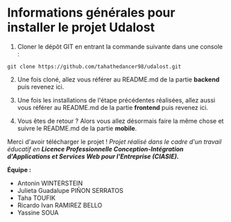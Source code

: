 # Informations générales pour installer le projet Udalost

1. Cloner le dépôt GIT en entrant la commande suivante dans une console :

```
git clone https://github.com/tahathedancer98/udalost.git
```

2. Une fois cloné, allez vous référer au README.md de la partie <b>backend</b> puis revenez ici.

3. Une fois les installations de l'étape précédentes réalisées, allez aussi vous référer au README.md de la partie <b>frontend</b> puis revenez ici.

4. Vous êtes de retour ? Alors vous allez désormais faire la même chose et suivre le README.md de la partie <b>mobile</b>.

Merci d'avoir télécharger le projet !
<i>Projet réalisé dans le cadre d'un travail éducatif en <b>Licence Professionnelle Conception-Intégration d'Applications et Services Web pour l'Entreprise (CIASIE).</b></i>

<b>Équipe :</b>

- Antonin WINTERSTEIN
- Julieta Guadalupe PIÑON SERRATOS
- Taha TOUFIK
- Ricardo Ivan RAMIREZ BELLO
- Yassine SOUA
